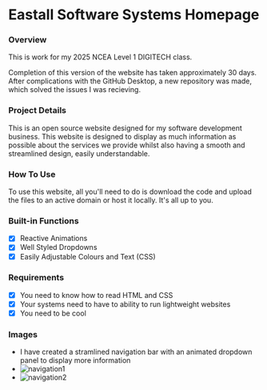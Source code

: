 # Eastall Software Systems Homepage

### Overview

This is work for my 2025 NCEA Level 1 DIGITECH class.

Completion of this version of the website has taken approximately 30 days. After complications with the GitHub Desktop, a new repository was made, which solved the issues I was recieving.

### Project Details

This is an open source website designed for my software development business. This website is designed to display as much information as possible about the services we provide whilst also having a smooth and streamlined design, easily understandable.

### How To Use

To use this website, all you'll need to do is download the code and upload the files to an active domain or host it locally. It's all up to you.

### Built-in Functions

- [x] Reactive Animations
- [x] Well Styled Dropdowns
- [x] Easily Adjustable Colours and Text (CSS)

### Requirements

- [x] You need to know how to read HTML and CSS
- [x] Your systems need to have to ability to run lightweight websites
- [x] You need to be cool

### Images

- I have created a stramlined navigation bar with an animated dropdown panel to display more information
 - ![navigation1](/github-images/navigation.jpg)
 - ![navigation2](/github-images/navigation2.jpg)
